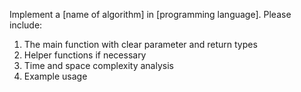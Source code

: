 Implement a [name of algorithm] in [programming language]. 
Please include: 
1. The main function with clear parameter and return types 
2. Helper functions if necessary 
3. Time and space complexity analysis 
4. Example usage